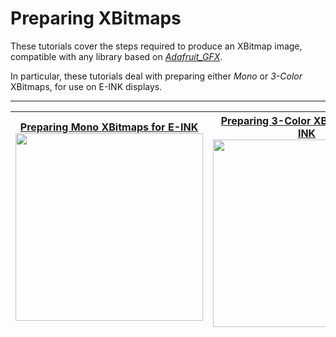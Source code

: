 ﻿
# Preparing XBitmaps
These tutorials cover the steps required to produce an XBitmap image, compatible with any library based on [*Adafruit_GFX*](https://github.com/adafruit/Adafruit-GFX-Library). 

In particular, these tutorials deal with preparing either *Mono* or *3-Color* XBitmaps, for use on E-INK displays.

<hr />

 [Preparing Mono XBitmaps for E-INK](https://github.com/todd-herbert/heltec-eink-modules/blob/main/docs/XBitmapTutorial/mono.md) <a href="https://github.com/todd-herbert/heltec-eink-modules/blob/main/docs/XBitmapTutorial/mono.md"><img src="https://github.com/todd-herbert/heltec-eink-modules/blob/main/docs/XBitmapTutorial/MonoResult.png?raw=true" width="300" /></a> |  [Preparing 3-Color XBitmaps for E-INK](https://github.com/todd-herbert/heltec-eink-modules/blob/main/docs/XBitmapTutorial/3color.md) <a href="https://github.com/todd-herbert/heltec-eink-modules/blob/main/docs/XBitmapTutorial/3color.md"><img src="https://github.com/todd-herbert/heltec-eink-modules/blob/main/docs/XBitmapTutorial/3C_result.jpg?raw=true" width="300" /></a>
 --|--
 
